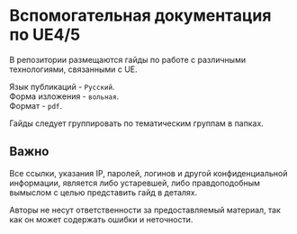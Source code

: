 
# Вспомогательная документация по UE4/5

В репозитории размещаются гайды по работе с различными технологиями, связанными с UE.

Язык публикаций - `Русский`. \
Форма изложения - `вольная`. \
Формат - `pdf`. 

Гайды следует группировать по тематическим группам в папках.


## Важно

Все ссылки, указания IP, паролей, логинов и другой конфиденциальной информации, является либо устаревшей, либо правдоподобным вымыслом с целью представить гайд в деталях.

Авторы не несут ответственности за предоставляемый материал, так как он может содержать ошибки и неточности.
